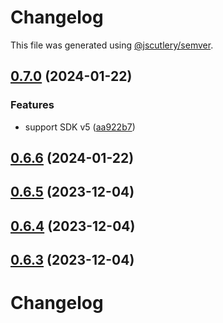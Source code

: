 # Changelog

This file was generated using [@jscutlery/semver](https://github.com/jscutlery/semver).

## [0.7.0](https://github.com/scalprum/scaffolding/compare/@scalprum/core-0.6.6...@scalprum/core-0.7.0) (2024-01-22)


### Features

* support SDK v5 ([aa922b7](https://github.com/scalprum/scaffolding/commit/aa922b710d50c2ae5058a4b11a623c93ce89edcf))

## [0.6.6](https://github.com/scalprum/scaffolding/compare/@scalprum/core-0.6.5...@scalprum/core-0.6.6) (2024-01-22)

## [0.6.5](https://github.com/scalprum/scaffolding/compare/@scalprum/core-0.6.4...@scalprum/core-0.6.5) (2023-12-04)

## [0.6.4](https://github.com/scalprum/scaffolding/compare/@scalprum/core-0.6.3...@scalprum/core-0.6.4) (2023-12-04)

## [0.6.3](https://github.com/scalprum/scaffolding/compare/@scalprum/core-0.6.2...@scalprum/core-0.6.3) (2023-12-04)

# Changelog

